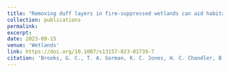 ```yaml
---
title: "Removing duff layers in fire-suppressed wetlands can aid habitat restoration efforts"
collection: publications
permalink: 
excerpt:
date: 2023-09-15
venue: 'Wetlands'
link: https://doi.org/10.1007/s13157-023-01739-7
citation: 'Brooks, G. C., T. A. Gorman, K. C. Jones, H. C. Chandler, B. K. Rincon, M. A. Sission, J. Himes, and C. A. Haas. 2023. Removing duff layers in fire-suppressed wetlands can aid habitat restoration efforts. <i>Wetlands</i> 43:95.'
---
```

